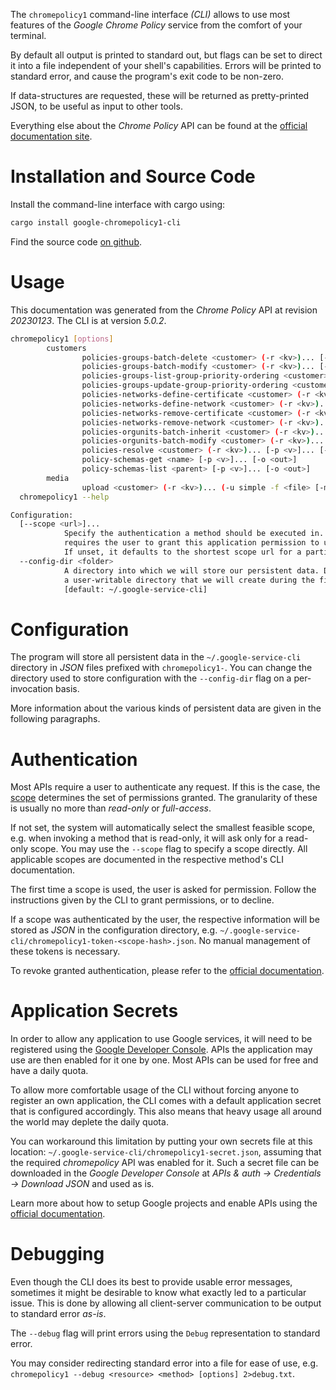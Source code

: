 <!---
DO NOT EDIT !
This file was generated automatically from 'src/generator/templates/cli/README.md.mako'
DO NOT EDIT !
-->
The `chromepolicy1` command-line interface *(CLI)* allows to use most features of the *Google Chrome Policy* service from the comfort of your terminal.

By default all output is printed to standard out, but flags can be set to direct it into a file independent of your shell's
capabilities. Errors will be printed to standard error, and cause the program's exit code to be non-zero.

If data-structures are requested, these will be returned as pretty-printed JSON, to be useful as input to other tools.

Everything else about the *Chrome Policy* API can be found at the
[official documentation site](http://developers.google.com/chrome/policy).

# Installation and Source Code

Install the command-line interface with cargo using:

```bash
cargo install google-chromepolicy1-cli
```

Find the source code [on github](https://github.com/Byron/google-apis-rs/tree/main/gen/chromepolicy1-cli).

# Usage

This documentation was generated from the *Chrome Policy* API at revision *20230123*. The CLI is at version *5.0.2*.

```bash
chromepolicy1 [options]
        customers
                policies-groups-batch-delete <customer> (-r <kv>)... [-p <v>]... [-o <out>]
                policies-groups-batch-modify <customer> (-r <kv>)... [-p <v>]... [-o <out>]
                policies-groups-list-group-priority-ordering <customer> (-r <kv>)... [-p <v>]... [-o <out>]
                policies-groups-update-group-priority-ordering <customer> (-r <kv>)... [-p <v>]... [-o <out>]
                policies-networks-define-certificate <customer> (-r <kv>)... [-p <v>]... [-o <out>]
                policies-networks-define-network <customer> (-r <kv>)... [-p <v>]... [-o <out>]
                policies-networks-remove-certificate <customer> (-r <kv>)... [-p <v>]... [-o <out>]
                policies-networks-remove-network <customer> (-r <kv>)... [-p <v>]... [-o <out>]
                policies-orgunits-batch-inherit <customer> (-r <kv>)... [-p <v>]... [-o <out>]
                policies-orgunits-batch-modify <customer> (-r <kv>)... [-p <v>]... [-o <out>]
                policies-resolve <customer> (-r <kv>)... [-p <v>]... [-o <out>]
                policy-schemas-get <name> [-p <v>]... [-o <out>]
                policy-schemas-list <parent> [-p <v>]... [-o <out>]
        media
                upload <customer> (-r <kv>)... (-u simple -f <file> [-m <mime>]) [-p <v>]... [-o <out>]
  chromepolicy1 --help

Configuration:
  [--scope <url>]...
            Specify the authentication a method should be executed in. Each scope
            requires the user to grant this application permission to use it.
            If unset, it defaults to the shortest scope url for a particular method.
  --config-dir <folder>
            A directory into which we will store our persistent data. Defaults to
            a user-writable directory that we will create during the first invocation.
            [default: ~/.google-service-cli]

```

# Configuration

The program will store all persistent data in the `~/.google-service-cli` directory in *JSON* files prefixed with `chromepolicy1-`.  You can change the directory used to store configuration with the `--config-dir` flag on a per-invocation basis.

More information about the various kinds of persistent data are given in the following paragraphs.

# Authentication

Most APIs require a user to authenticate any request. If this is the case, the [scope][scopes] determines the 
set of permissions granted. The granularity of these is usually no more than *read-only* or *full-access*.

If not set, the system will automatically select the smallest feasible scope, e.g. when invoking a
method that is read-only, it will ask only for a read-only scope. 
You may use the `--scope` flag to specify a scope directly. 
All applicable scopes are documented in the respective method's CLI documentation.

The first time a scope is used, the user is asked for permission. Follow the instructions given 
by the CLI to grant permissions, or to decline.

If a scope was authenticated by the user, the respective information will be stored as *JSON* in the configuration
directory, e.g. `~/.google-service-cli/chromepolicy1-token-<scope-hash>.json`. No manual management of these tokens
is necessary.

To revoke granted authentication, please refer to the [official documentation][revoke-access].

# Application Secrets

In order to allow any application to use Google services, it will need to be registered using the 
[Google Developer Console][google-dev-console]. APIs the application may use are then enabled for it
one by one. Most APIs can be used for free and have a daily quota.

To allow more comfortable usage of the CLI without forcing anyone to register an own application, the CLI
comes with a default application secret that is configured accordingly. This also means that heavy usage
all around the world may deplete the daily quota.

You can workaround this limitation by putting your own secrets file at this location: 
`~/.google-service-cli/chromepolicy1-secret.json`, assuming that the required *chromepolicy* API 
was enabled for it. Such a secret file can be downloaded in the *Google Developer Console* at 
*APIs & auth -> Credentials -> Download JSON* and used as is.

Learn more about how to setup Google projects and enable APIs using the [official documentation][google-project-new].


# Debugging

Even though the CLI does its best to provide usable error messages, sometimes it might be desirable to know
what exactly led to a particular issue. This is done by allowing all client-server communication to be 
output to standard error *as-is*.

The `--debug` flag will print errors using the `Debug` representation to standard error.

You may consider redirecting standard error into a file for ease of use, e.g. `chromepolicy1 --debug <resource> <method> [options] 2>debug.txt`.


[scopes]: https://developers.google.com/+/api/oauth#scopes
[revoke-access]: http://webapps.stackexchange.com/a/30849
[google-dev-console]: https://console.developers.google.com/
[google-project-new]: https://developers.google.com/console/help/new/
